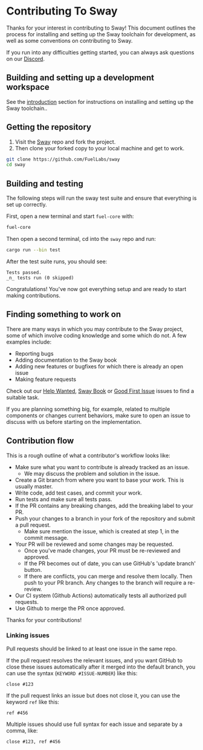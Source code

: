# Contributing To Sway

Thanks for your interest in contributing to Sway! This document outlines the process for installing and setting up the Sway toolchain for development, as well as some conventions on contributing to Sway.

If you run into any difficulties getting started, you can always ask questions on our [Discord](https://discord.gg/xfpK4Pe).

## Building and setting up a development workspace

See the [introduction](../introduction/index.md) section for instructions on installing and setting up the Sway toolchain..

## Getting the repository

1. Visit the [Sway](https://github.com/FuelLabs/sway) repo and fork the project.
2. Then clone your forked copy to your local machine and get to work.

```sh
git clone https://github.com/FuelLabs/sway
cd sway
```

## Building and testing

The following steps will run the sway test suite and ensure that everything is set up correctly.

First, open a new terminal and start `fuel-core` with:

```sh
fuel-core
```

Then open a second terminal, cd into the `sway` repo and run:

```sh
cargo run --bin test
```

After the test suite runs, you should see:

```console
Tests passed.
_n_ tests run (0 skipped)
```

Congratulations! You've now got everything setup and are ready to start making contributions.

## Finding something to work on

There are many ways in which you may contribute to the Sway project, some of which involve coding knowledge and some which do not. A few examples include:

- Reporting bugs
- Adding documentation to the Sway book
- Adding new features or bugfixes for which there is already an open issue
- Making feature requests

Check out our [Help Wanted](https://github.com/FuelLabs/sway/issues?q=is%3Aopen+is%3Aissue+label%3A%22help+wanted%22), [Sway Book](https://github.com/FuelLabs/sway/issues?q=is%3Aopen+is%3Aissue+label%3A%22The+Sway+Book%22) or [Good First Issue](https://github.com/FuelLabs/sway/issues?q=is%3Aopen+is%3Aissue+label%3A%22good+first+issue%22) issues to find a suitable task.

If you are planning something big, for example, related to multiple components or changes current behaviors, make sure to open an issue to discuss with us before starting on the implementation.

## Contribution flow

This is a rough outline of what a contributor's workflow looks like:

- Make sure what you want to contribute is already tracked as an issue.
  - We may discuss the problem and solution in the issue.
- Create a Git branch from where you want to base your work. This is usually master.
- Write code, add test cases, and commit your work.
- Run tests and make sure all tests pass.
- If the PR contains any breaking changes, add the breaking label to your PR.
- Push your changes to a branch in your fork of the repository and submit a pull request.
  - Make sure mention the issue, which is created at step 1, in the commit message.
- Your PR will be reviewed and some changes may be requested.
  - Once you've made changes, your PR must be re-reviewed and approved.
  - If the PR becomes out of date, you can use GitHub's 'update branch' button.
  - If there are conflicts, you can merge and resolve them locally. Then push to your PR branch.
    Any changes to the branch will require a re-review.
- Our CI system (Github Actions) automatically tests all authorized pull requests.
- Use Github to merge the PR once approved.

Thanks for your contributions!

### Linking issues

Pull requests should be linked to at least one issue in the same repo.

If the pull request resolves the relevant issues, and you want GitHub to close these issues automatically after it merged into the default branch, you can use the syntax (`KEYWORD #ISSUE-NUMBER`) like this:

```
close #123
```

If the pull request links an issue but does not close it, you can use the keyword `ref` like this:

```
ref #456
```

Multiple issues should use full syntax for each issue and separate by a comma, like:

```
close #123, ref #456
```
